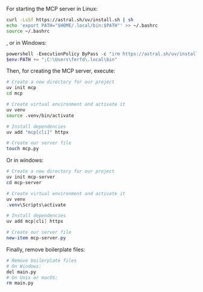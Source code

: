 For starting the MCP server in Linux:

```bash
curl -LsSf https://astral.sh/uv/install.sh | sh
echo 'export PATH="$HOME/.local/bin:$PATH"' >> ~/.bashrc
source ~/.bashrc
```

, or in Windows:

```powershell
powershell -ExecutionPolicy ByPass -c "irm https://astral.sh/uv/install.ps1 | iex"
$env:PATH += ";C:\Users\ferfd\.local\bin"
```

Then, for creating the MCP server, execute:

```bash
# Create a new directory for our project
uv init mcp
cd mcp

# Create virtual environment and activate it
uv venv
source .venv/bin/activate

# Install dependencies
uv add "mcp[cli]" httpx

# Create our server file
touch mcp.py
```

Or in windows:
```powershell
# Create a new directory for our project
uv init mcp-server
cd mcp-server

# Create virtual environment and activate it
uv venv
.venv\Scripts\activate

# Install dependencies
uv add mcp[cli] httpx

# Create our server file
new-item mcp-server.py
```

Finally, remove boilerplate files:

```bash
# Remove boilerplate files
# On Windows:
del main.py
# On Unix or macOS:
rm main.py
```